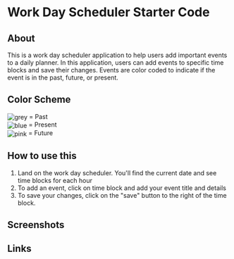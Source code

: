 # Work Day Scheduler Starter Code
## About
This is a work day scheduler application to help users add important events to a daily planner. In this application, users can add events to specific time blocks and save their changes. Events are color coded to indicate if the event is in the past, future, or present. 

## Color Scheme
<img valign='middle' alt='grey' src='https://readme-swatches.vercel.app/E0E0E0?style=circle'/> = Past
<br><img valign='middle' alt='blue' src='https://readme-swatches.vercel.app/9DCCE3?style=circle'/> = Present
<br><img valign='middle' alt='pink' src='https://readme-swatches.vercel.app/FBAFD6?style=circle'/> = Future
  
## How to use this
1. Land on the work day scheduler. You'll find the current date and see time blocks for each hour
2. To add an event, click on time block and add your event title and details
3. To save your changes, click on the "save" button to the right of the time block.
   
## Screenshots

## Links